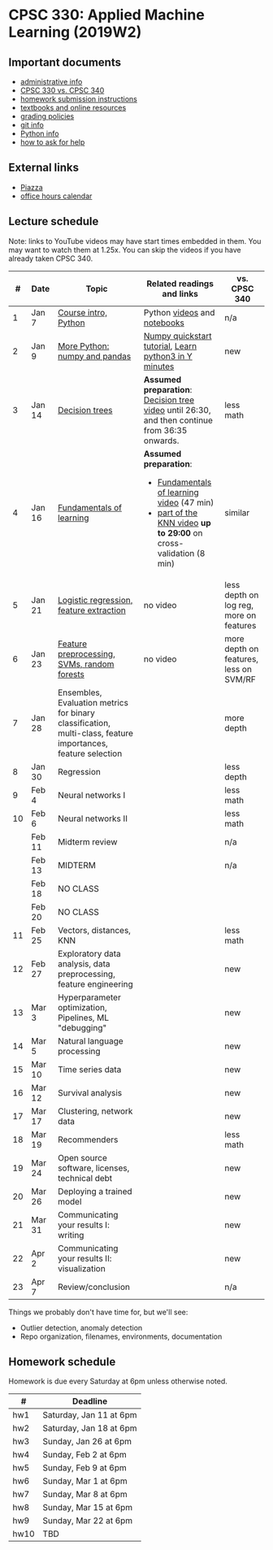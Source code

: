# CPSC 330: Applied Machine Learning (2019W2)

## Important documents

* [administrative info](docs/course_info.md)
* [CPSC 330 vs. CPSC 340](docs/330_vs_340.md)
* [homework submission instructions](docs/homework_instructions.md)
* [textbooks and online resources](docs/resources.md)
* [grading policies](docs/grades.md)
* [git info](docs/git_installation.md)
* [Python info](docs/python_info.md)
* [how to ask for help](docs/asking_for_help.md)

## External links

* [Piazza](https://piazza.com/class/k1gx4b3djbv3ph)
* [office hours calendar](http://www.cs.ubc.ca/~mgelbart/calendar.html)

## Lecture schedule

Note: links to YouTube videos may have start times embedded in them. You may want to watch them at 1.25x. You can skip the videos if you have already taken CPSC 340.

| # | Date | Topic | Related readings and links | vs. CPSC 340 |
|---|--------|--------|---------------------------|--------------------|
| 1 | Jan 7 | [Course intro, Python](lectures/lecture1.ipynb) | Python [videos](https://www.youtube.com/playlist?list=PLWmXHcz_53Q26aQzhknaT3zwWvl7w8wQE) and [notebooks](https://github.com/UBC-MDS/DSCI_511_prog-dsci) |   n/a
| 2 | Jan 9 | [More Python: numpy and pandas](lectures/lecture2.ipynb) | [Numpy quickstart tutorial](https://docs.scipy.org/doc/numpy/user/quickstart.html), [Learn python3 in Y minutes](https://learnxinyminutes.com/docs/python3/) |  new
| 3 | Jan 14 | [Decision trees](lectures/lecture3.ipynb) | **Assumed preparation**: [Decision tree video](https://youtu.be/WYDPYIe3RpQ?t=230) until 26:30, and then continue from 36:35 onwards. | less math
| 4 | Jan 16 | [Fundamentals of learning](lectures/lecture4.ipynb) | **Assumed preparation**: <ul><li>[Fundamentals of learning video](https://youtu.be/dPm-KTrJlFU?t=183) (47 min) <li>[part of the KNN video](https://youtu.be/JRF6oELLn0M?t=1248) **up to 29:00** on cross-validation (8 min)</ul> | similar
| 5 | Jan 21 | [Logistic regression, feature extraction](lectures/lecture5.ipynb) | no video | less depth on log reg, more on features
| 6 | Jan 23 | [Feature preprocessing, SVMs, random forests](lectures/lecture6.ipynb) | no video | more depth on features, less on SVM/RF
| 7 | Jan 28 | Ensembles, Evaluation metrics for binary classification, multi-class, feature importances, feature selection | | more depth
| 8 | Jan 30 | Regression | | less depth
| 9 | Feb 4 | Neural networks I | |  less math
| 10 | Feb 6 | Neural networks II |  | less math
|    | Feb 11 | Midterm review |  | n/a
|    | Feb 13 | MIDTERM | |  n/a
|    | Feb 18 | NO CLASS ||
|    | Feb 20 | NO CLASS | |
| 11 | Feb 25 | Vectors, distances, KNN | | less math
| 12 | Feb 27 | Exploratory data analysis, data preprocessing, feature engineering ||  new
| 13 | Mar 3 | Hyperparameter optimization, Pipelines, ML "debugging"  | | new
| 14 | Mar 5 | Natural language processing | | new
| 15 | Mar 10 | Time series data | | new 
| 16 | Mar 12 | Survival analysis | | new
| 17 | Mar 17 | Clustering, network data | | new
| 18 | Mar 19 | Recommenders | | less math
| 19 | Mar 24 | Open source software, licenses, technical debt | | new
| 20 | Mar 26 | Deploying a trained model | | new 
| 21 | Mar 31 | Communicating your results I: writing | |  new
| 22 | Apr 2 | Communicating your results II: visualization || new
| 23 | Apr 7 | Review/conclusion | | n/a

Things we probably don't have time for, but we'll see:

- Outlier detection, anomaly detection
- Repo organization, filenames, environments, documentation

## Homework schedule

Homework is due every Saturday at 6pm unless otherwise noted. 

|  #  | Deadline |
|-----|------|
| hw1 | Saturday, Jan 11 at 6pm |
| hw2 | Saturday, Jan 18 at 6pm |
| hw3 | Sunday, Jan 26 at 6pm |
| hw4 | Sunday, Feb 2 at 6pm |
| hw5 | Sunday, Feb 9 at 6pm |
| hw6 | Sunday, Mar 1 at 6pm |
| hw7 | Sunday, Mar 8 at 6pm |
| hw8 | Sunday, Mar 15 at 6pm |
| hw9 | Sunday, Mar 22 at 6pm |
| hw10 | TBD |
